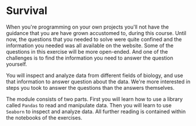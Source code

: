 # Survival

When you're programming on your own projects you'll not have the guidance that you are have grown accustomed to, during this course. Until now, the questions that you needed to solve were quite confined and the information you needed was all available on the website. Some of the questions in this exercise will be more open-ended. And one of the challenges is to find the information you need to answer the question yourself.

You will inspect and analyze data from different fields of biology, and use that information to answer question about the data. We're more interested in steps you took to answer the questions than the answers themselves.

The module consists of two parts. First you will learn how to use a library called `Pandas` to read and manipulate data. Then you will learn to use `Seaborn` to inspect and analyze data. All further reading is contained within the notebooks of the exercises.
